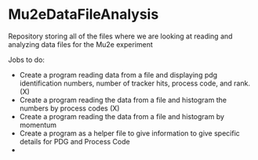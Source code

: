 # Mu2eDataFileAnalysis
Repository storing all of the files where we are looking at reading and analyzing data files for the Mu2e experiment

Jobs to do:
- Create a program reading data from a file and displaying pdg identification numbers, number of tracker hits, process code, and rank. (X)
- Create a program reading the data from a file and histogram the numbers by process codes (X)
- Create a program reading the data from a file and histogram by momentum
- Create a program as a helper file to give information to give specific details for PDG and Process Code
- 
